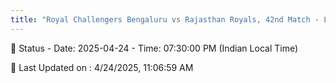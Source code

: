```yaml
---
title: "Royal Challengers Bengaluru vs Rajasthan Royals, 42nd Match - Live Cricket Score"
---
```


📑 Status - Date: 2025-04-24 - Time: 07:30:00 PM (Indian Local Time)

📝 Last Updated on : 4/24/2025, 11:06:59 AM  


